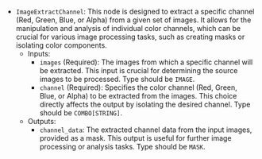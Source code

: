 - `ImageExtractChannel`: This node is designed to extract a specific channel (Red, Green, Blue, or Alpha) from a given set of images. It allows for the manipulation and analysis of individual color channels, which can be crucial for various image processing tasks, such as creating masks or isolating color components.
    - Inputs:
        - `images` (Required): The images from which a specific channel will be extracted. This input is crucial for determining the source images to be processed. Type should be `IMAGE`.
        - `channel` (Required): Specifies the color channel (Red, Green, Blue, or Alpha) to be extracted from the images. This choice directly affects the output by isolating the desired channel. Type should be `COMBO[STRING]`.
    - Outputs:
        - `channel_data`: The extracted channel data from the input images, provided as a mask. This output is useful for further image processing or analysis tasks. Type should be `MASK`.
